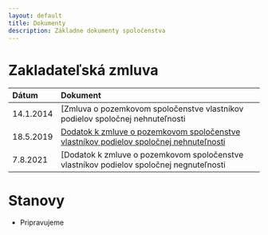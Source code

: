```yaml
---
layout: default
title: Dokumenty
description: Základne dokumenty spoločenstva
---
```


# Zakladateľská zmluva

| Dátum        | Dokument          |
|:-------------|:------------------|
| 14.1.2014   | [Zmluva o pozemkovom spoločenstve vlastníkov podielov spoločnej nehnuteľnosti|(./docs/2014-01-14-ZZ-anon.pdf) |
| 18.5.2019   | [Dodatok k zmluve o pozemkovom spoločenstve vlastníkov podielov spoločnej nehnuteľnosti](./docs/2019-05-18-ZZ-Dodatok.pdf)|
|7.8.2021|[Dodatok k zmluve o pozemkovom spoločenstve vlastníkov podielov spoločnej negnuteľnosti|(./docs/2021-08-07-ZZ-Dodatok-1.pdf)|


# Stanovy

- Pripravujeme
